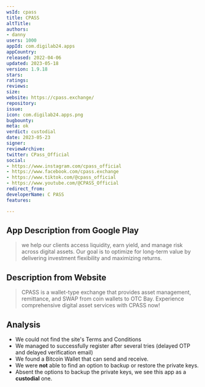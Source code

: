 ```yaml
---
wsId: cpass
title: CPASS
altTitle: 
authors:
- danny
users: 1000
appId: com.digilab24.apps
appCountry: 
released: 2022-04-06
updated: 2023-05-18
version: 1.9.18
stars: 
ratings: 
reviews: 
size: 
website: https://cpass.exchange/
repository: 
issue: 
icon: com.digilab24.apps.png
bugbounty: 
meta: ok
verdict: custodial
date: 2023-05-23
signer: 
reviewArchive: 
twitter: CPass_Official
social:
- https://www.instagram.com/cpass_official
- https://www.facebook.com/cpass.exchange
- https://www.tiktok.com/@cpass_official
- https://www.youtube.com/@CPASS_Official
redirect_from: 
developerName: C PASS
features: 

---
```


## App Description from Google Play

> we help our clients access liquidity, earn yield, and manage risk across digital assets. Our goal is to optimize for long-term value by delivering investment flexibility and maximizing returns. 

## Description from Website 

> CPASS is a wallet-type exchange that provides asset management, remittance, and SWAP from coin wallets to OTC Bay. Experience comprehensive digital asset services with CPASS now!

## Analysis 

- We could not find the site's Terms and Conditions
- We managed to successfully register after several tries (delayed OTP and delayed verification email)
- We found a Bitcoin Wallet that can send and receive.
- We were **not** able to find an option to backup or restore the private keys. 
- Absent the options to backup the private keys, we see this app as a **custodial** one.
